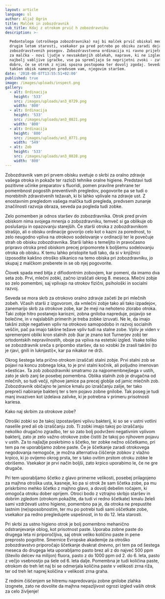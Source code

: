 ```yaml
---
layout: article
language: sl
author: Aljaž Ogrin
title: Malček in zobozdravnik
sub_title: Kdaj z otrokom prvič h zobozdravniku
description: >-

  Pedontologa (otroškega zobozdravnika) naj bi malček prvič obiskal med prvim in
  drugim letom starosti, vsekakor pa pred potrebo po obisku zaradi dejanskih
  zobozdravstvenih posegov. Zobozdravstvena ordinacija ni ravno prijetno okolje
  za malčka - novi ljudje v nevsakdanjih oblekah, naprave, ki ne izgledajo kot
  najbolj vabljive igračke, vse pa spremljajo še neprijetni zvoki - zato je
  dobro, če se otrok z njimi spozna postopoma ter dovolj zgodaj. Seveda pa je
  takšen obisk namenjen predvsem vam, njegovim staršem. 
date: '2018-08-07T13:55:51+02:00'
published: true
image: /images/uploads/inspect.png
gallery:
  - alt: Ordinacija
    height: '533'
    src: /images/uploads/an3_0729.png
    width: '800'
  - alt: Ordinacija
    height: '533'
    src: /images/uploads/an3_0821.png
    width: '800'
  - alt: Ordinacija
    height: '800'
    src: /images/uploads/an3_0771.png
    width: '549'
  - alt: Zob
    height: '533'
    src: /images/uploads/an3_0828.png
    width: '800'
---
```

Zobozdravnik vam pri prvem obisku svetuje o skrbi za oralno zdravje vašega otroka in pokaže ter razloži tehnike oralne higiene. Predstavi tudi pozitivne učinke preparatov s fluoridi, pomen pravilne prehrane ter pomembnost pogostih preventivnih pregledov, pogovorite pa se tudi o morebitnih zdravstvenih težavah, ki bi lahko vplivale na zdravje ust. Z enostavnim pregledom vašega malčka tudi pregleda, predvsem zunanje značilnosti razvoja obraza, seveda pa pogleda tudi zobke.

Zelo pomemben je odnos staršev do zobozdravnika. Otrok pred prvim obiskom nima svojega mnenja o zobozdravniku, temveč si ga oblikuje ob poslušanju in opazovanju starejših. Če starši otroka z zobozdravnikom strašijo, ali o obisku ordinacije govorijo celo kot o kazni za porednost, to zelo neugodno vpliva na otrokovo sodelovanje v ordinaciji ter le povečuje strah ob obisku zobozdravnika. Starši lahko s temeljito in pravočasno pripravo otroka pred obiskom precej pripomorete k boljšemu sodelovanju otroka ob obisku. K temu lahko pristopite tudi tako, da si v knjižnici izposodite kakšno otroško slikanico na temo obiska pri zobozdravniku, jo skupaj z malčkom preberete in se ob njej pogovorite.

Človek spada med bitja z difiodontnim zobovjem, kar pomeni, da imamo dva seta zob. Prvi, mlečni zobki, začno izraščati okrog 8. meseca. Mlečni zobje so zelo pomembni, saj vplivajo na otrokov fizični, psihološki in socialni razvoj.

Seveda se mora skrb za otrokovo oralno zdravje začeti že pri mlečnih zobeh. Včasih starši z izgovorom, da »mlečni zobje tako ali tako izpadejo«, zanemarijo skrb za otrokove zobe, kar že meji na nehoteno zlorabo otroka. Taki zobje hitro postanejo kariozni, zobna gniloba napreduje, pojavijo se bolečine, in v najslabših primerih je treba zobke izruvati. Ne le, da imajo takšni zobje negativen vpliv na otrokovo samopodobo in razvoj socialnih veščin, pač pa imajo takšne težave vpliv tudi na stalne zobe. Vpliv je viden v spremenjeni obliki kron stalnih zob (kar je znano kot Turnerjev zob) ter ortodontskih nepravilnostih, oboje pa vpliva na estetski izgled. Vsake toliko se zobozdravnik sreča s pripombo staršev, da so »zobki že zrasli takšni (to je rjavi, gnili in luknjasti)«, kar pa nikakor ne drži.

Okrog šestega leta prično otrokom izraščati stalni zobje. Prvi stalni zob se pojavi na koncu zobnega loka, to je prvi stalni kočnik, ali poljudno imenovan »šestica«. Ta zob zobozdravniki smatramo za najpomembnejšega v ustih, zato je skrb zanj še posebej pomembna. Oblika stalnih zob je drugačna od mlečnih, so tudi večji, njihove jamice pa precej globlje od jamic mlečnih zob. Zobozdravnik običajno te jamice kmalu po izraščanju zalije, ter tako prepreči nabiranje bakterij ter s tem pojavo zobne gnilobe. Tak poseg je tudi manj invaziven kot izdelava zalivke, ki je potrebna v primeru prisotnosti kariesa.

Kako naj skrbim za otrokove zobe?

Otroški zobki so že takoj izpostavljeni vplivu bakterij, ki so se v ustni votlini naselile pred ali ob izraščanju zob. Ti zobki imajo takoj po izraščanju nekoliko drugačno zgradbo, ter so zato bolj podvrženi negativnim vplivom bakterij, zato je zelo važno otrokove zobe čistiti že takoj po njihovem pojavu v ustih. Za to najlažje poskrbimo s ščetko, ter zobke nežno oščetkamo, pri tem pa ne uporabljamo zobne paste. Če je ščetkanje zaradi otrokovega negodovanja nemogoče, je možna alternativa čiščenje zobkov z vlažno krpico, ki jo ovijemo okrog prsta, ter s tako ovitim prstom otroku zobke le obrišemo. Vsekakor je prvi način boljši, zato krpico uporabimo le, če ne gre drugače.

Pri tem uporabljamo ščetko z glavo primerne velikosti, posebej prilagojeno za majhna otroška usta, kasneje, ko pa si otrok že sam ščetka zobe, pa mu priskrbimo mehko ščetko z majhno glavo, a dovolj debelim ročajem, ki omogoča otroku dober oprijem. Otroci bodo z vztrajno skrbjo staršev in dobrim zgledom (otrokom pokažite, da tudi vi redno ščetkate) kmalu želeli sami vzdrževati ustno higieno, pomembno pa je, da otroka ne prepustite lastnim (ne)sposobnostim, ter mu po potrebi tudi sami oščetkate zobe, vsekakor pa redno pregledujete uspešnost, in to do 12. leta starosti.

Pri skrbi za ustno higieno otrok je bolj pomembno mehanično odstranjevanje oblog, kot prisotnost paste. Uporaba zobne paste do drugega leta ni priporočljiva, saj otrok veliko količino paste in pene preprosto pogoltne. Smernice Evropske akademije za otroško zobozdravstvo priporočajo ščetkanje dvakrat dnevno, pri tem pa od šestega meseca do drugega leta uporabljamo pasto brez ali z do največ 500 ppm (število delcev na milijon) fluora, pasto z do 1000 ppm od 2. do 6. leta, pasto z večjo vsebnostjo pa šele od 6. leta dalje. Pomembna je tudi količina paste, otrokom do treh let naj bi se odmerjala količina paste v velikosti zrna riža, ter od treh let naprej količina v velikosti zrna graha.

Z rednim čiščenjem se hitremu napredovanju zobne gnilobe zlahka izognete, zato ne dovolite da majhna nepazljivost ogrozi izgled vaših otrok za celo življenje!
